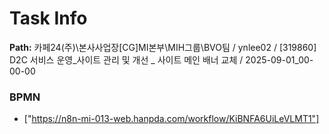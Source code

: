 # Task Info

**Path:** 카페24(주)\본사사업장\[CG]MI본부\MIH그룹\BVO팀 / ynlee02 / [319860] D2C 서비스 운영_사이트 관리 및 개선 _ 사이트 메인 배너 교체 / 2025-09-01_00-00-00

### BPMN
- ["https://n8n-mi-013-web.hanpda.com/workflow/KiBNFA6UiLeVLMT1"]

